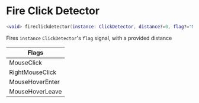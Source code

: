 # Fire Click Detector
```lua
<void> fireclickdetector(instance: ClickDetector, distance?=0, flag?="MouseClick")
```
Fires `instance` `ClickDetector`'s `flag` signal, with a provided distance

| Flags            |
|------------------|
| MouseClick       |
| RightMouseClick  |
| MouseHoverEnter  |
| MouseHoverLeave  |